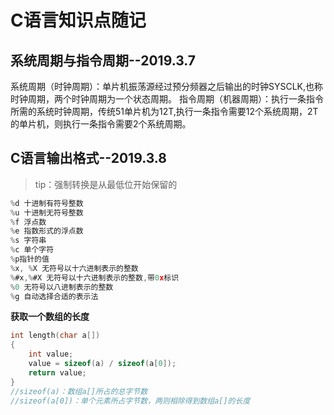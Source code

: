 # C语言知识点随记
##	系统周期与指令周期--2019.3.7
系统周期（时钟周期）：单片机振荡源经过预分频器之后输出的时钟SYSCLK,也称时钟周期，两个时钟周期为一个状态周期。
指令周期（机器周期）：执行一条指令所需的系统时钟周期，传统51单片机为12T,执行一条指令需要12个系统周期，2T的单片机，则执行一条指令需要2个系统周期。

## C语言输出格式--2019.3.8
>tip：强制转换是从最低位开始保留的
>
```C
%d 十进制有符号整数
%u 十进制无符号整数
%f 浮点数
%e 指数形式的浮点数
%s 字符串
%c 单个字符
%p指针的值
%x, %X 无符号以十六进制表示的整数
%#x,%#X	无符号以十六进制表示的整数,带0x标识
%0 无符号以八进制表示的整数
%g 自动选择合适的表示法
```
**获取一个数组的长度**
```C
int length(char a[])
{
    int value;
    value = sizeof(a) / sizeof(a[0]);
    return value;
}
//sizeof(a)：数组a[]所占的总字节数
//sizeof(a[0])：单个元素所占字节数，两则相除得到数组a[]的长度
```
